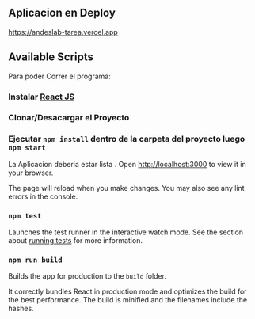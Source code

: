 
## Aplicacion en Deploy

https://andeslab-tarea.vercel.app

## Available Scripts

Para poder Correr el programa:

### Instalar [React JS](https://www.freecodecamp.org/news/how-to-install-react-a-step-by-step-guide/)

### Clonar/Desacargar el Proyecto

### Ejecutar `npm install` dentro de la carpeta del proyecto luego `npm start`

La Aplicacion deberia estar lista . Open [http://localhost:3000](http://localhost:3000) to view it in your browser.

The page will reload when you make changes. You may also see any lint errors in the console.

### `npm test`

Launches the test runner in the interactive watch mode. See the section about [running tests](https://facebook.github.io/create-react-app/docs/running-tests) for more information.

### `npm run build`

Builds the app for production to the `build` folder.

It correctly bundles React in production mode and optimizes the build for the best performance. The build is minified and the filenames include the hashes.
